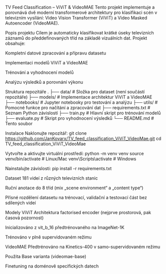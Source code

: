 TV Feed Classification – ViViT & VideoMAE
Tento projekt implementuje a porovnává dvě moderní transformerové architektury pro klasifikaci scén v televizním vysílání: Video Vision Transformer (ViViT) a Video Masked Autoencoder (VideoMAE).

Popis projektu
Cílem je automaticky klasifikovat krátké úseky televizních záznamů do předdefinovaných tříd na základě vizuálních dat.
Projekt obsahuje:

Kompletní datové zpracování a přípravu datasetu

Implementaci modelů ViViT a VideoMAE

Trénování a vyhodnocení modelů

Analýzu výsledků a porovnání výkonu

Struktura repozitáře
.
├── data/ # Složka pro dataset (není součástí repozitáře)
├── models/ # Implementace architektur ViViT a VideoMAE
├── notebooks/ # Jupyter notebooky pro testování a analýzu
├── utils/ # Pomocné funkce pro načítání a zpracování dat
├── requirements.txt # Seznam Python závislostí
├── train.py # Hlavní skript pro trénování modelů
├── evaluate.py # Skript pro vyhodnocení výsledků
└── README.md # Tento soubor

Instalace
Naklonujte repozitář:
git clone https://github.com/JanKovarx/TV_feed_classification_ViViT_VideoMae.git
cd TV_feed_classification_ViViT_VideoMae

Vytvořte a aktivujte virtuální prostředí:
python -m venv venv
source venv/bin/activate # Linux/Mac
venv\Scripts\activate # Windows

Nainstalujte závislosti:
pip install -r requirements.txt

Dataset
181 videí z různých televizních stanic

Ruční anotace do 8 tříd (mix „scene environment“ a „content type“)

Přísné rozdělení datasetu na trénovací, validační a testovací část bez sdílených videí

Modely
ViViT
Architektura factorised encoder (nejprve prostorová, pak časová pozornost)

Inicializováno z vit_b_16 předtrénovaného na ImageNet-1K

Trénováno v plně supervidovaném režimu

VideoMAE
Předtrénováno na Kinetics-400 v samo-supervidovaném režimu

Použita Base varianta (videomae-base)

Finetuning na doménově specifických datech
